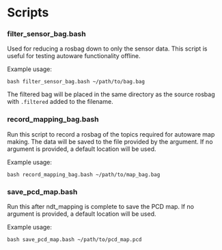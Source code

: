 # Scripts

### **filter_sensor_bag.bash**
Used for reducing a rosbag down to only the sensor data.
This script is useful for testing autoware functionality offline.

Example usage:
```
bash filter_sensor_bag.bash ~/path/to/bag.bag
```
The filtered bag will be placed in the same directory as the source rosbag with `.filtered` added to the filename.


### **record_mapping_bag.bash**
Run this script to record a rosbag of the topics required for autoware map making.
The data will be saved to the file provided by the argument.
If no argument is provided, a default location will be used.

Example usage:
```
bash record_mapping_bag.bash ~/path/to/map_bag.bag
```


### **save_pcd_map.bash**
Run this after ndt_mapping is complete to save the PCD map.
If no argument is provided, a default location will be used.

Example usage:
```
bash save_pcd_map.bash ~/path/to/pcd_map.pcd
```
